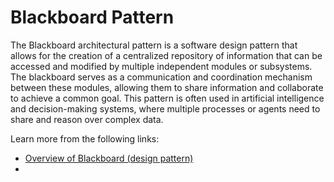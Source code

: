# Blackboard Pattern

The Blackboard architectural pattern is a software design pattern that allows for the creation of a centralized repository of information that can be accessed and modified by multiple independent modules or subsystems. The blackboard serves as a communication and coordination mechanism between these modules, allowing them to share information and collaborate to achieve a common goal. This pattern is often used in artificial intelligence and decision-making systems, where multiple processes or agents need to share and reason over complex data.

Learn more from the following links:

- [Overview of Blackboard (design pattern)](https://en.wikipedia.org/wiki/Blackboard_(design_pattern))
- [](http://www.openloop.com/softwareEngineering/patterns/architecturePattern/arch_Blackboard.htm)